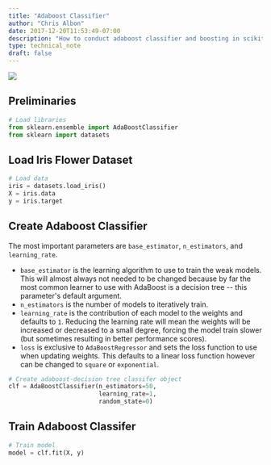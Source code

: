 ```yaml
---
title: "Adaboost Classifier"
author: "Chris Albon"
date: 2017-12-20T11:53:49-07:00
description: "How to conduct adaboost classifier and boosting in scikit-learn for machine learning in Python."
type: technical_note
draft: false
---
```

<a alt="Adaboost" href="https://machinelearningflashcards.com">
    <img src="/images/machine_learning_flashcards/AdaBoost_print.png" class="flashcard center-block">
</a>

## Preliminaries


```python
# Load libraries
from sklearn.ensemble import AdaBoostClassifier
from sklearn import datasets
```

## Load Iris Flower Dataset


```python
# Load data
iris = datasets.load_iris()
X = iris.data
y = iris.target
```

## Create Adaboost Classifier

The most important parameters are `base_estimator`, `n_estimators`, and `learning_rate`. 

- `base_estimator` is the learning algorithm to use to train the weak models. This will almost always not needed to be changed because by far the most common learner to use with AdaBoost is a decision tree -- this parameter's default argument. 
- `n_estimators` is the number of models to iteratively train. 
- `learning_rate` is the contribution of each model to the weights and defaults to `1`. Reducing the learning rate will mean the weights will be increased or decreased to a small degree, forcing the model train slower (but sometimes resulting in better performance scores).
- `loss` is exclusive to `AdaBoostRegressor` and sets the loss function to use when updating weights. This defaults to a linear loss function however can be changed to `square` or `exponential`.


```python
# Create adaboost-decision tree classifer object
clf = AdaBoostClassifier(n_estimators=50,
                         learning_rate=1,
                         random_state=0)
```

## Train Adaboost Classifer


```python
# Train model
model = clf.fit(X, y)
```
